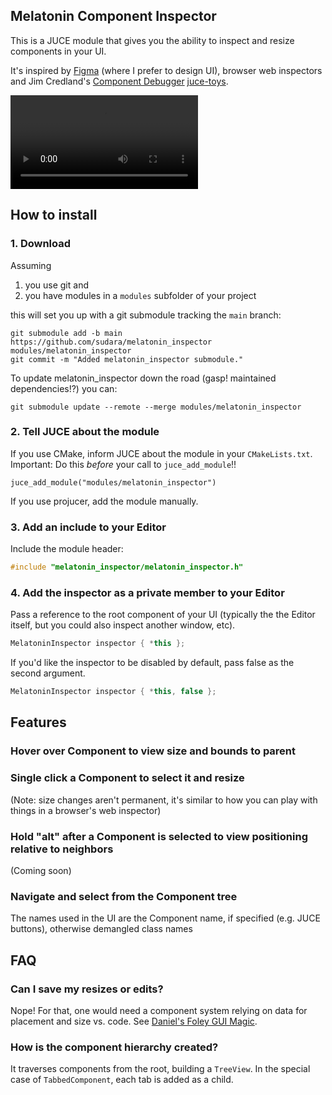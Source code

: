 ## Melatonin Component Inspector

This is a JUCE module that gives you the ability to inspect and resize components in your UI.

It's inspired by [Figma](https://figma.com) (where I prefer to design UI), browser web inspectors and Jim Credland's [Component Debugger](https://github.com/jcredland/juce-toys/blob/master/jcf_debug/source/component_debugger.cpp) [juce-toys](https://github.com/jcredland/juce-toys). 


![](https://user-images.githubusercontent.com/472/115873623-6f2e4700-a443-11eb-9ba1-03d992cc12e1.mp4)

## How to install

### 1. Download

Assuming 

1. you use git and 
2. you have modules in a `modules` subfolder of your project

this will set you up with a git submodule tracking the `main` branch:

```git
git submodule add -b main https://github.com/sudara/melatonin_inspector modules/melatonin_inspector
git commit -m "Added melatonin_inspector submodule."
```

To update melatonin_inspector down the road (gasp! maintained dependencies!?) you can:
```git
git submodule update --remote --merge modules/melatonin_inspector
```

### 2. Tell JUCE about the module

If you use CMake, inform JUCE about the module in your `CMakeLists.txt`. Important: Do this *before* your call to `juce_add_module`!!
```
juce_add_module("modules/melatonin_inspector")
```

If you use projucer, add the module manually.
 
### 3. Add an include to your Editor

Include the module header:

```cpp
#include "melatonin_inspector/melatonin_inspector.h"
```

### 4. Add the inspector as a private member to your Editor

Pass a reference to the root component of your UI (typically the the Editor itself, but you could also inspect another window, etc).

```cpp
MelatoninInspector inspector { *this };
```

If you'd like the inspector to be disabled by default, pass false as the second argument.

```cpp
MelatoninInspector inspector { *this, false };
```

## Features

### Hover over Component to view size and bounds to parent

### Single click a Component to select it and resize

(Note: size changes aren't permanent, it's similar to how you can play with things in a browser's web inspector)

### Hold "alt" after a Component is selected to view positioning relative to neighbors

(Coming soon)

### Navigate and select from the Component tree

The names used in the UI are the Component name, if specified (e.g. JUCE buttons), otherwise demangled class names

## FAQ

### Can I save my resizes or edits?

Nope! For that, one would need a component system relying on data for placement and size vs. code. See [Daniel's Foley GUI Magic](https://github.com/ffAudio/foleys_gui_magic).

### How is the component hierarchy created?

It traverses components from the root, building a `TreeView`. In the special case of `TabbedComponent`, each tab is added as a child. 
